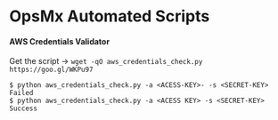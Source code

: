 # OpsMx Automated Scripts

#### AWS Credentials Validator
Get the script ->  `wget -qO aws_credentials_check.py https://goo.gl/WKPu97`
```
$ python aws_credentials_check.py -a <ACESS-KEY>- -s <SECRET-KEY>
Failed
$ python aws_credentials_check.py -a <ACESS KEY> -s <SECRET-KEY>
Success
```
